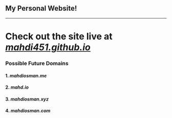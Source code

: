 ## My Personal Website!
***
# Check out the site live at [_mahdi451.github.io_](https://mahdi451.github.io "Mahdi's Website")

### Possible Future Domains  
#### 1. **_mahdiosman.me_** 
#### 2. **_mahd.io_** 
#### 3. **_mahdiosman.xyz_**
#### 4. **_mahdiosman.com_**
